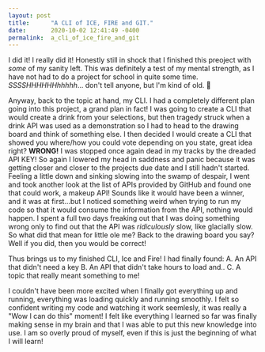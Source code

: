 ```yaml
---
layout: post
title:      "A CLI of ICE, FIRE and GIT."
date:       2020-10-02 12:41:49 -0400
permalink:  a_cli_of_ice_fire_and_git
---
```



I did it! I really did it! Honestly still in shock that I finished this preoject with *some* of my sanity left. This was definitely a test of my mental strength, as I have not had to do a project for school in quite some time. *SSSSHHHHHHhhhhh*... don't tell anyone, but I'm kind of old. 😬
	
Anyway, back to the topic at hand, my CLI. I had a completely different plan going into this project, a grand plan in fact! I was going to create a CLI that would create a drink from your selections, but then tragedy struck when a drink API was used as a demonstration so I had to head to the drawing board and think of something else. I then decided I would create a CLI that showed you where/how you could vote depending on you state, great idea right? **WRONG!** I was stopped once again dead in my tracks by the dreaded API KEY! So again I lowered my head in saddness and panic because it was getting closer and closer to the projects due date and I still hadn't started.  Feeling a little down and sinking slowing into the swamp of despair, I went and took another look at the list of APIs provided by GitHub and found one that could work, a makeup API! Sounds like it would have been a winner, and it was at first...but I noticed something weird when trying to run my code so that it would consume the information from the API, nothing would happen. I spent a full two days freaking out that I was doing something wrong only to find out that the API was *ridiculously* slow, like glacially slow. So what did that mean for little ole me? Back to the drawing board you say? Well if you did, then you would be correct! 
	 
Thus brings us to my finished CLI, Ice and Fire! I had finally found:
	    A. An API that didn't need a key
			B. An API that didn't take hours to load
			and..
			C. A topic that really meant something to me! 
			
I couldn't have been more excited when I finally got everything up and running, everything was loading quickly and running smoothly. I felt so confident writing my code and watching it work seemlesly, it was really a "Wow I can do this" moment! I felt like everything I learned so far was finally making sense in my brain and that I was able to put this new knowledge into use. I am so overly proud of myself, even if this is just the beginning of what I will learn!



